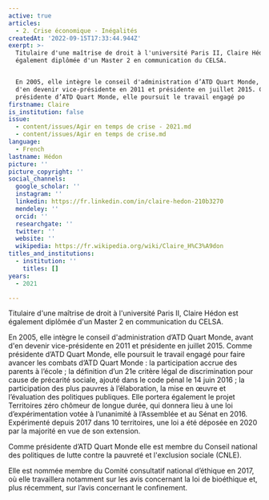 ```yaml
---
active: true
articles:
  - 2. Crise économique - Inégalités
createdAt: '2022-09-15T17:33:44.944Z'
exerpt: >-
  Titulaire d'une maîtrise de droit à l'université Paris II, Claire Hédon est
  également diplômée d'un Master 2 en communication du CELSA.


  En 2005, elle intègre le conseil d'administration d’ATD Quart Monde, avant
  d'en devenir vice-présidente en 2011 et présidente en juillet 2015. Comme
  présidente d’ATD Quart Monde, elle poursuit le travail engagé po
firstname: Claire
is_institution: false
issue:
  - content/issues/Agir en temps de crise - 2021.md
  - content/issues/Agir en temps de crise.md
language:
  - French
lastname: Hédon
picture: ''
picture_copyright: ''
social_channels:
  google_scholar: ''
  instagram: ''
  linkedin: https://fr.linkedin.com/in/claire-hedon-210b3270
  mendeley: ''
  orcid: ''
  researchgate: ''
  twitter: ''
  website: ''
  wikipedia: https://fr.wikipedia.org/wiki/Claire_H%C3%A9don
titles_and_institutions:
  - institution: ''
    titles: []
years:
  - 2021

---
```

Titulaire d'une maîtrise de droit à l'université Paris II, Claire Hédon est également diplômée d'un Master 2 en communication du CELSA.

En 2005, elle intègre le conseil d'administration d’ATD Quart Monde, avant d'en devenir vice-présidente en 2011 et présidente en juillet 2015. Comme présidente d’ATD Quart Monde, elle poursuit le travail engagé pour faire avancer les combats d’ATD Quart Monde : la participation accrue des parents à l’école ; la définition d’un 21e critère légal de discrimination pour cause de précarité sociale, ajouté dans le code pénal le 14 juin 2016 ; la participation des plus pauvres à l’élaboration, la mise en œuvre et l’évaluation des politiques publiques. Elle portera également le projet Territoires zéro chômeur de longue durée, qui donnera lieu à une loi d’expérimentation votée à l’unanimité à l’Assemblée et au Sénat en 2016. Expérimenté depuis 2017 dans 10 territoires, une loi a été déposée en 2020 par la majorité en vue de son extension.

Comme présidente d’ATD Quart Monde elle est membre du Conseil national des politiques de lutte contre la pauvreté et l'exclusion sociale (CNLE).

Elle est nommée membre du Comité consultatif national d’éthique en 2017, où elle travaillera notamment sur les avis concernant la loi de bioéthique et, plus récemment, sur l’avis concernant le confinement.